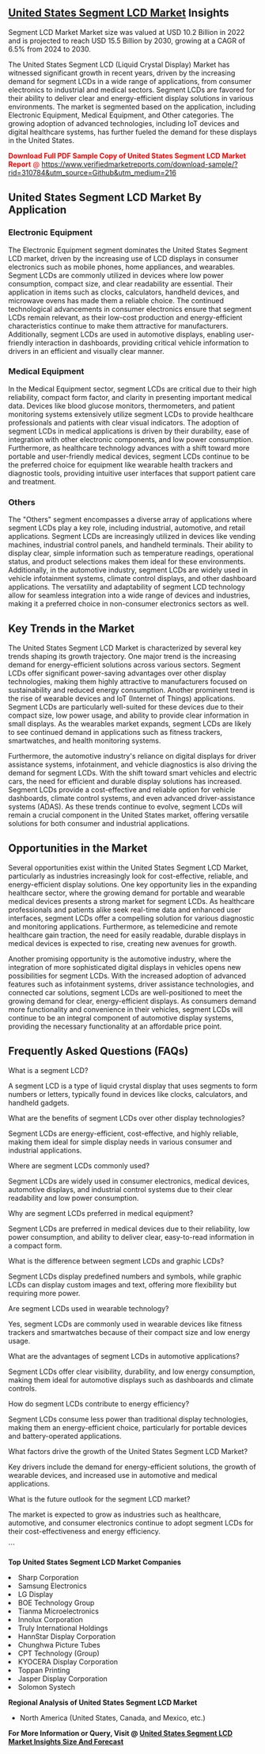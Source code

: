 <h2><a href="https://www.verifiedmarketreports.com/download-sample/?rid=310784&amp;utm_source=Github&amp;utm_medium=216" target="_blank">United States Segment LCD Market</a> Insights</h2><p>Segment LCD Market Market size was valued at USD 10.2 Billion in 2022 and is projected to reach USD 15.5 Billion by 2030, growing at a CAGR of 6.5% from 2024 to 2030.</p><p><p>The United States Segment LCD (Liquid Crystal Display) Market has witnessed significant growth in recent years, driven by the increasing demand for segment LCDs in a wide range of applications, from consumer electronics to industrial and medical sectors. Segment LCDs are favored for their ability to deliver clear and energy-efficient display solutions in various environments. The market is segmented based on the application, including Electronic Equipment, Medical Equipment, and Other categories. The growing adoption of advanced technologies, including IoT devices and digital healthcare systems, has further fueled the demand for these displays in the United States. <p><span class=""><span style="color: #ff0000;"><strong>Download Full PDF Sample Copy of United States Segment LCD Market Report</strong> @ </span><a href="https://www.verifiedmarketreports.com/download-sample/?rid=310784&amp;utm_source=Github&amp;utm_medium=216" target="_blank">https://www.verifiedmarketreports.com/download-sample/?rid=310784&amp;utm_source=Github&amp;utm_medium=216</a></span></p></p><h2>United States Segment LCD Market By Application</h2><h3>Electronic Equipment</h3><p>The Electronic Equipment segment dominates the United States Segment LCD market, driven by the increasing use of LCD displays in consumer electronics such as mobile phones, home appliances, and wearables. Segment LCDs are commonly utilized in devices where low power consumption, compact size, and clear readability are essential. Their application in items such as clocks, calculators, handheld devices, and microwave ovens has made them a reliable choice. The continued technological advancements in consumer electronics ensure that segment LCDs remain relevant, as their low-cost production and energy-efficient characteristics continue to make them attractive for manufacturers. Additionally, segment LCDs are used in automotive displays, enabling user-friendly interaction in dashboards, providing critical vehicle information to drivers in an efficient and visually clear manner.</p><h3>Medical Equipment</h3><p>In the Medical Equipment sector, segment LCDs are critical due to their high reliability, compact form factor, and clarity in presenting important medical data. Devices like blood glucose monitors, thermometers, and patient monitoring systems extensively utilize segment LCDs to provide healthcare professionals and patients with clear visual indicators. The adoption of segment LCDs in medical applications is driven by their durability, ease of integration with other electronic components, and low power consumption. Furthermore, as healthcare technology advances with a shift toward more portable and user-friendly medical devices, segment LCDs continue to be the preferred choice for equipment like wearable health trackers and diagnostic tools, providing intuitive user interfaces that support patient care and treatment.</p><h3>Others</h3><p>The "Others" segment encompasses a diverse array of applications where segment LCDs play a key role, including industrial, automotive, and retail applications. Segment LCDs are increasingly utilized in devices like vending machines, industrial control panels, and handheld terminals. Their ability to display clear, simple information such as temperature readings, operational status, and product selections makes them ideal for these environments. Additionally, in the automotive industry, segment LCDs are widely used in vehicle infotainment systems, climate control displays, and other dashboard applications. The versatility and adaptability of segment LCD technology allow for seamless integration into a wide range of devices and industries, making it a preferred choice in non-consumer electronics sectors as well.</p><h2>Key Trends in the Market</h2><p>The United States Segment LCD Market is characterized by several key trends shaping its growth trajectory. One major trend is the increasing demand for energy-efficient solutions across various sectors. Segment LCDs offer significant power-saving advantages over other display technologies, making them highly attractive to manufacturers focused on sustainability and reduced energy consumption. Another prominent trend is the rise of wearable devices and IoT (Internet of Things) applications. Segment LCDs are particularly well-suited for these devices due to their compact size, low power usage, and ability to provide clear information in small displays. As the wearables market expands, segment LCDs are likely to see continued demand in applications such as fitness trackers, smartwatches, and health monitoring systems.</p><p>Furthermore, the automotive industry's reliance on digital displays for driver assistance systems, infotainment, and vehicle diagnostics is also driving the demand for segment LCDs. With the shift toward smart vehicles and electric cars, the need for efficient and durable display solutions has increased. Segment LCDs provide a cost-effective and reliable option for vehicle dashboards, climate control systems, and even advanced driver-assistance systems (ADAS). As these trends continue to evolve, segment LCDs will remain a crucial component in the United States market, offering versatile solutions for both consumer and industrial applications.</p><h2>Opportunities in the Market</h2><p>Several opportunities exist within the United States Segment LCD Market, particularly as industries increasingly look for cost-effective, reliable, and energy-efficient display solutions. One key opportunity lies in the expanding healthcare sector, where the growing demand for portable and wearable medical devices presents a strong market for segment LCDs. As healthcare professionals and patients alike seek real-time data and enhanced user interfaces, segment LCDs offer a compelling solution for various diagnostic and monitoring applications. Furthermore, as telemedicine and remote healthcare gain traction, the need for easily readable, durable displays in medical devices is expected to rise, creating new avenues for growth.</p><p>Another promising opportunity is the automotive industry, where the integration of more sophisticated digital displays in vehicles opens new possibilities for segment LCDs. With the increased adoption of advanced features such as infotainment systems, driver assistance technologies, and connected car solutions, segment LCDs are well-positioned to meet the growing demand for clear, energy-efficient displays. As consumers demand more functionality and convenience in their vehicles, segment LCDs will continue to be an integral component of automotive display systems, providing the necessary functionality at an affordable price point.</p><h2>Frequently Asked Questions (FAQs)</h2><p>What is a segment LCD?</p><p>A segment LCD is a type of liquid crystal display that uses segments to form numbers or letters, typically found in devices like clocks, calculators, and handheld gadgets.</p><p>What are the benefits of segment LCDs over other display technologies?</p><p>Segment LCDs are energy-efficient, cost-effective, and highly reliable, making them ideal for simple display needs in various consumer and industrial applications.</p><p>Where are segment LCDs commonly used?</p><p>Segment LCDs are widely used in consumer electronics, medical devices, automotive displays, and industrial control systems due to their clear readability and low power consumption.</p><p>Why are segment LCDs preferred in medical equipment?</p><p>Segment LCDs are preferred in medical devices due to their reliability, low power consumption, and ability to deliver clear, easy-to-read information in a compact form.</p><p>What is the difference between segment LCDs and graphic LCDs?</p><p>Segment LCDs display predefined numbers and symbols, while graphic LCDs can display custom images and text, offering more flexibility but requiring more power.</p><p>Are segment LCDs used in wearable technology?</p><p>Yes, segment LCDs are commonly used in wearable devices like fitness trackers and smartwatches because of their compact size and low energy usage.</p><p>What are the advantages of segment LCDs in automotive applications?</p><p>Segment LCDs offer clear visibility, durability, and low energy consumption, making them ideal for automotive displays such as dashboards and climate controls.</p><p>How do segment LCDs contribute to energy efficiency?</p><p>Segment LCDs consume less power than traditional display technologies, making them an energy-efficient choice, particularly for portable devices and battery-operated applications.</p><p>What factors drive the growth of the United States Segment LCD Market?</p><p>Key drivers include the demand for energy-efficient solutions, the growth of wearable devices, and increased use in automotive and medical applications.</p><p>What is the future outlook for the segment LCD market?</p><p>The market is expected to grow as industries such as healthcare, automotive, and consumer electronics continue to adopt segment LCDs for their cost-effectiveness and energy efficiency.</p>```</p><p><strong>Top United States Segment LCD Market Companies</strong></p><div data-test-id=""><p><li>Sharp Corporation</li><li> Samsung Electronics</li><li> LG Display</li><li> BOE Technology Group</li><li> Tianma Microelectronics</li><li> Innolux Corporation</li><li> Truly International Holdings</li><li> HannStar Display Corporation</li><li> Chunghwa Picture Tubes</li><li> CPT Technology (Group)</li><li> KYOCERA Display Corporation</li><li> Toppan Printing</li><li> Jasper Display Corporation</li><li> Solomon Systech</li></p><div><strong>Regional Analysis of&nbsp;United States Segment LCD Market</strong></div><ul><li dir="ltr"><p dir="ltr">North America&nbsp;(United States, Canada, and Mexico, etc.)</p></li></ul><p><strong>For More Information or Query, Visit @&nbsp;</strong><strong><a href="https://www.verifiedmarketreports.com/product/segment-lcd-market/?utm_source=Github&amp;utm_medium=216" target="_blank">United States Segment LCD Market Insights Size And Forecast</a></strong></p></div>
